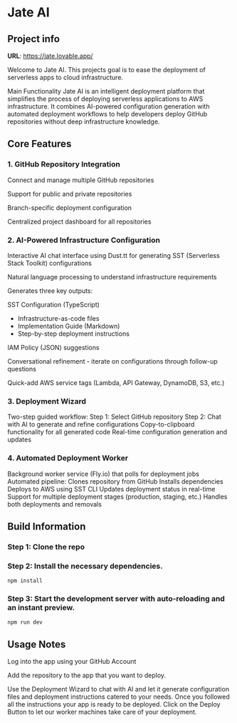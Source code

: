 # Jate AI

## Project info

**URL**: https://jate.lovable.app/

Welcome to Jate AI.
This projects goal is to ease the deployment of serverless apps to cloud infrastructure.

Main Functionality
Jate AI is an intelligent deployment platform that simplifies the process of deploying serverless applications to AWS infrastructure. It combines AI-powered configuration generation with automated deployment workflows to help developers deploy GitHub repositories without deep infrastructure knowledge.

## Core Features
### 1. GitHub Repository Integration

Connect and manage multiple GitHub repositories

Support for public and private repositories

Branch-specific deployment configuration

Centralized project dashboard for all repositories

### 2. AI-Powered Infrastructure Configuration

Interactive AI chat interface using Dust.tt for generating SST (Serverless Stack Toolkit) configurations

Natural language processing to understand infrastructure requirements

Generates three key outputs:

SST Configuration (TypeScript)
 - Infrastructure-as-code files
 - Implementation Guide (Markdown)
 - Step-by-step deployment instructions

IAM Policy (JSON) suggestions

Conversational refinement - iterate on configurations through follow-up questions

Quick-add AWS service tags (Lambda, API Gateway, DynamoDB, S3, etc.)

### 3. Deployment Wizard

Two-step guided workflow:
Step 1: Select GitHub repository
Step 2: Chat with AI to generate and refine configurations
Copy-to-clipboard functionality for all generated code
Real-time configuration generation and updates

### 4. Automated Deployment Worker

Background worker service (Fly.io) that polls for deployment jobs
Automated pipeline:
Clones repository from GitHub
Installs dependencies
Deploys to AWS using SST CLI
Updates deployment status in real-time
Support for multiple deployment stages (production, staging, etc.)
Handles both deployments and removals

## Build Information

### Step 1: Clone the repo

### Step 2: Install the necessary dependencies.
`npm install`

### Step 3: Start the development server with auto-reloading and an instant preview.
`npm run dev`

## Usage Notes

Log into the app using your GitHub Account

Add the repository to the app that you want to deploy.

Use the Deployment Wizard to chat with AI and let it generate configuration files and deployment instructions catered to your needs.
Once you followed all the instructions your app is ready to be deployed.
Click on the Deploy Button to let our worker machines take care of your deployment.
